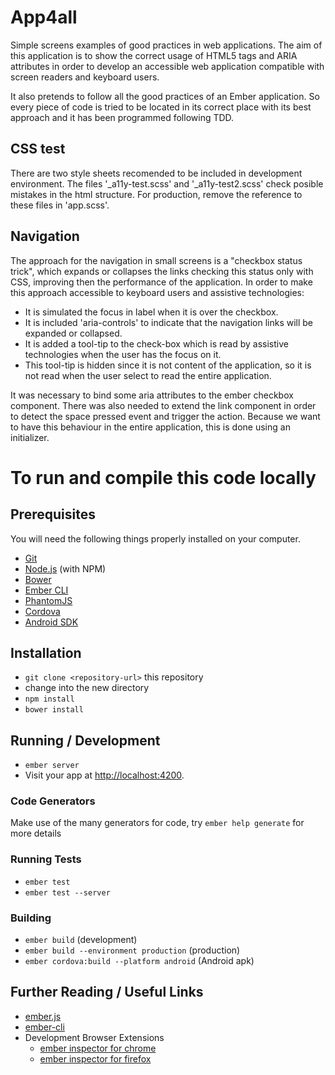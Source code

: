# App4all

Simple screens examples of good practices in web applications. The aim of this application is to show the correct usage of HTML5 tags and ARIA attributes in order to develop an accessible web application compatible with screen readers and keyboard users.

It also pretends to follow all the good practices of an Ember application. So every piece of code is tried to be located in its correct place with its best approach and it has been programmed following TDD.

## CSS test

There are two style sheets recomended to be included in development environment. The files '_a11y-test.scss' and '_a11y-test2.scss' check posible mistakes in the html structure. For production, remove the reference to these files in 'app.scss'.

## Navigation

The approach for the navigation in small screens is a "checkbox status trick", which expands or collapses the links checking this status only with CSS, improving then the performance of the application. In order to make this approach accessible to keyboard users and assistive technologies:

* It is simulated the focus in label when it is over the checkbox.
* It is included 'aria-controls' to indicate that the navigation links will be expanded or collapsed.
* It is added a tool-tip to the check-box which is read by assistive technologies when the user has the focus on it.
* This tool-tip is hidden since it is not content of the application, so it is not read when the user select to read the entire application.

It was necessary to bind some aria attributes to the ember checkbox component. There was also needed to extend the link component in order to detect the space pressed event and trigger the action. Because we want to have this behaviour in the entire application, this is done using an initializer.

# To run and compile this code locally

## Prerequisites

You will need the following things properly installed on your computer.

* [Git](http://git-scm.com/)
* [Node.js](http://nodejs.org/) (with NPM)
* [Bower](http://bower.io/)
* [Ember CLI](http://www.ember-cli.com/)
* [PhantomJS](http://phantomjs.org/)
* [Cordova](https://www.npmjs.com/package/cordova)
* [Android SDK](https://developer.android.com/sdk/index.html)

## Installation

* `git clone <repository-url>` this repository
* change into the new directory
* `npm install`
* `bower install`

## Running / Development

* `ember server`
* Visit your app at [http://localhost:4200](http://localhost:4200).

### Code Generators

Make use of the many generators for code, try `ember help generate` for more details

### Running Tests

* `ember test`
* `ember test --server`

### Building

* `ember build` (development)
* `ember build --environment production` (production)
* `ember cordova:build --platform android` (Android apk)

## Further Reading / Useful Links

* [ember.js](http://emberjs.com/)
* [ember-cli](http://www.ember-cli.com/)
* Development Browser Extensions
  * [ember inspector for chrome](https://chrome.google.com/webstore/detail/ember-inspector/bmdblncegkenkacieihfhpjfppoconhi)
  * [ember inspector for firefox](https://addons.mozilla.org/en-US/firefox/addon/ember-inspector/)

